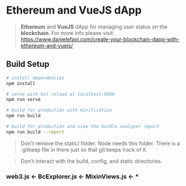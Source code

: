 # Ethereum and VueJS dApp

> **Ethereum** and **VueJS** dApp for managing user status on the **blockchain**. For more info please visit:
https://www.danielefavi.com/create-your-blockchain-dapp-with-ethereum-and-vuejs/

## Build Setup

``` bash
# install dependencies
npm install

# serve with hot reload at localhost:8080
npm run serve

# build for production with minification
npm run build

# build for production and view the bundle analyzer report
npm run build --report
```

> Don't remove the static/ folder. Node needs this folder. There is a .gitkeep file in there just so that git keeps track of it.

> Don't interact with the build, config, and static directories.

### web3.js <- BcExplorer.js <- MixinViews.js <- *
